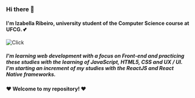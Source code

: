 ### Hi there 👋

#### I'm Izabella Ribeiro, university student of the Computer Science course at UFCG. :two_hearts:

![Click](https://pa1.narvii.com/6495/7f60500f461f16ac44d132ac293e5a6caa937726_hq.gif)

##### I'm learning web development with a focus on Front-end and practicing these studies with the learning of JavaScript, HTML5, CSS and UX / UI. I'm starting an increment of my studies with the ReactJS and React Native frameworks. 

#### :heart: Welcome to my repository! :heart: 



